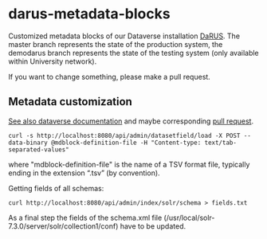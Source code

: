 # darus-metadata-blocks
Customized metadata blocks of our Dataverse installation [DaRUS](https://darus.uni-stuttgart.de). 
The master branch represents the state of the production system,
the demodarus branch represents the state of the testing system (only available within University network).

If you want to change something, please make a pull request.

## Metadata customization
[See also dataverse documentation](https://guides.dataverse.org/en/5.9/admin/metadatacustomization.html)
and maybe corresponding [pull request](https://github.com/IQSS/dataverse/pull/5251).

`curl -s http://localhost:8080/api/admin/datasetfield/load -X POST --data-binary @mdblock-definition-file -H "Content-type: text/tab-separated-values"` 

where "mdblock-definition-file" is the name of a TSV format file, typically ending in the extension “.tsv” (by convention).

Getting fields of all schemas:

`curl http://localhost:8080/api/admin/index/solr/schema > fields.txt`

As a final step the fields of the schema.xml file (/usr/local/solr-7.3.0/server/solr/collection1/conf) have to be updated.
